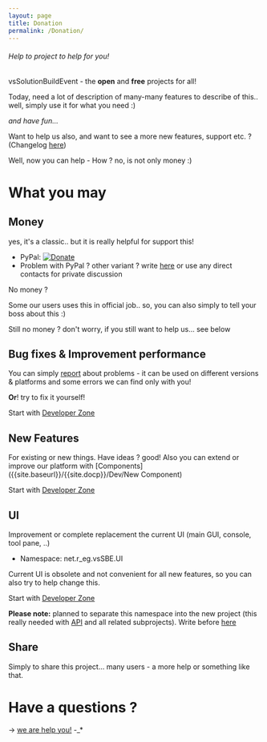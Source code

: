 ```yaml
---
layout: page
title: Donation
permalink: /Donation/
---
```

###### Help to project to help for you!

vsSolutionBuildEvent - the **open** and **free** projects for all!

Today, need a lot of description of many-many features to describe of this.. well, simply use it for what you need :)

*and have fun...*

Want to help us also, and want to see a more new features, support etc. ? (Changelog [here]({{site.baseurl}}/Changelist/))

Well, now you can help - How ? no, is not only money :)

# What you may #

## Money ##

yes, it's a classic.. but it is really helpful for support this! 

* PyPal: [![Donate](https://www.paypalobjects.com/en_US/i/btn/btn_donate_SM.gif)](https://www.paypal.com/cgi-bin/webscr?cmd=_donations&business=P2HRG52AJSA9N&lc=US&item_name=vsSolutionBuildEvent%20%28vsSBE%29%20projects&currency_code=USD&bn=PP%2dDonationsBF%3abtn_donate_SM%2egif%3aNonHosted)
* Problem with PyPal ? other variant ? write [here](https://bitbucket.org/3F/vssolutionbuildevent/issues/new) or use any direct contacts for private discussion

No money ?

Some our users uses this in official job.. so, you can also simply to tell your boss about this :)

Still no money ? don't worry, if you still want to help us... see below

## Bug fixes & Improvement performance ##

You can simply [report](https://bitbucket.org/3F/vssolutionbuildevent/issues/new) about problems - it can be used on different versions & platforms and some errors we can find only with you!

**Or**! try to fix it yourself!

Start with [Developer Zone]({{site.baseurl}}/{{site.docp}}/Dev/)

## New Features ##

For existing or new things. Have ideas ? good! Also you can extend or improve our platform with [Components]({{site.baseurl}}/{{site.docp}}/Dev/New Component)

Start with [Developer Zone]({{site.baseurl}}/{{site.docp}}/Dev/)

## UI ##

Improvement or complete replacement the current UI (main GUI, console, tool pane, ..)

* Namespace: net.r_eg.vsSBE.UI

Current UI is obsolete and not convenient for all new features, so you can also try to help change this.

Start with [Developer Zone]({{site.baseurl}}/{{site.docp}}/Dev/)

**Please note:** planned to separate this namespace into the new project (this really needed with [API]({{site.baseurl}}/{{site.docp}}/API) and all related subprojects). Write before [here](https://bitbucket.org/3F/vssolutionbuildevent/issues/new)

## Share ##

Simply to share this project... many users - a more help or something like that.

# Have a questions ? #

-> [we are help you!](https://bitbucket.org/3F/vssolutionbuildevent/issues/new) -_*
